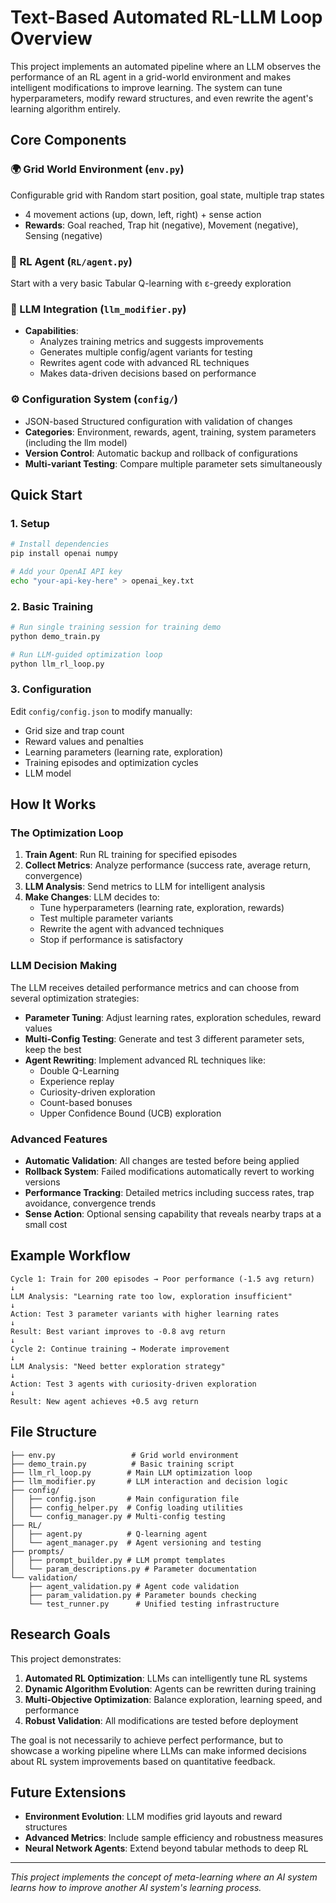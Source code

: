 # Text-Based Automated RL-LLM Loop Overview

This project implements an automated pipeline where an LLM observes the performance of an RL agent in a grid-world environment and makes intelligent modifications to improve learning. The system can tune hyperparameters, modify reward structures, and even rewrite the agent's learning algorithm entirely.

## Core Components

### 🌍 Grid World Environment (`env.py`)

Configurable grid with Random start position, goal state, multiple trap states
- 4 movement actions (up, down, left, right) + sense action
- **Rewards**: Goal reached, Trap hit (negative), Movement (negative), Sensing (negative)

### 🤖 RL Agent (`RL/agent.py`)
Start with a very basic Tabular Q-learning with ε-greedy exploration

### 🧠 LLM Integration (`llm_modifier.py`)
- **Capabilities**:
  - Analyzes training metrics and suggests improvements
  - Generates multiple config/agent variants for testing
  - Rewrites agent code with advanced RL techniques
  - Makes data-driven decisions based on performance

### ⚙️ Configuration System (`config/`)
- JSON-based Structured configuration with validation of changes
- **Categories**: Environment, rewards, agent, training, system parameters (including the llm model)  
- **Version Control**: Automatic backup and rollback of configurations
- **Multi-variant Testing**: Compare multiple parameter sets simultaneously

## Quick Start

### 1. Setup
```bash
# Install dependencies
pip install openai numpy

# Add your OpenAI API key
echo "your-api-key-here" > openai_key.txt
```

### 2. Basic Training
```bash
# Run single training session for training demo
python demo_train.py

# Run LLM-guided optimization loop
python llm_rl_loop.py
```

### 3. Configuration
Edit `config/config.json` to modify manually:
- Grid size and trap count
- Reward values and penalties  
- Learning parameters (learning rate, exploration)
- Training episodes and optimization cycles
- LLM model

## How It Works

### The Optimization Loop

1. **Train Agent**: Run RL training for specified episodes
2. **Collect Metrics**: Analyze performance (success rate, average return, convergence)
3. **LLM Analysis**: Send metrics to LLM for intelligent analysis
4. **Make Changes**: LLM decides to:
   - Tune hyperparameters (learning rate, exploration, rewards)
   - Test multiple parameter variants
   - Rewrite the agent with advanced techniques
   - Stop if performance is satisfactory

### LLM Decision Making

The LLM receives detailed performance metrics and can choose from several optimization strategies:

- **Parameter Tuning**: Adjust learning rates, exploration schedules, reward values
- **Multi-Config Testing**: Generate and test 3 different parameter sets, keep the best
- **Agent Rewriting**: Implement advanced RL techniques like:
  - Double Q-Learning
  - Experience replay
  - Curiosity-driven exploration
  - Count-based bonuses
  - Upper Confidence Bound (UCB) exploration

### Advanced Features

- **Automatic Validation**: All changes are tested before being applied
- **Rollback System**: Failed modifications automatically revert to working versions
- **Performance Tracking**: Detailed metrics including success rates, trap avoidance, convergence trends
- **Sense Action**: Optional sensing capability that reveals nearby traps at a small cost

## Example Workflow

```
Cycle 1: Train for 200 episodes → Poor performance (-1.5 avg return)
↓
LLM Analysis: "Learning rate too low, exploration insufficient"
↓
Action: Test 3 parameter variants with higher learning rates
↓
Result: Best variant improves to -0.8 avg return
↓
Cycle 2: Continue training → Moderate improvement
↓
LLM Analysis: "Need better exploration strategy"
↓
Action: Test 3 agents with curiosity-driven exploration
↓
Result: New agent achieves +0.5 avg return
```

## File Structure

```
├── env.py                 # Grid world environment
├── demo_train.py          # Basic training script
├── llm_rl_loop.py        # Main LLM optimization loop
├── llm_modifier.py       # LLM interaction and decision logic
├── config/
│   ├── config.json       # Main configuration file
│   ├── config_helper.py  # Config loading utilities
│   └── config_manager.py # Multi-config testing
├── RL/
│   ├── agent.py          # Q-learning agent
│   └── agent_manager.py  # Agent versioning and testing
├── prompts/
│   ├── prompt_builder.py # LLM prompt templates
│   └── param_descriptions.py # Parameter documentation
└── validation/
    ├── agent_validation.py # Agent code validation
    ├── param_validation.py # Parameter bounds checking
    └── test_runner.py      # Unified testing infrastructure
```

## Research Goals

This project demonstrates:
1. **Automated RL Optimization**: LLMs can intelligently tune RL systems
2. **Dynamic Algorithm Evolution**: Agents can be rewritten during training
3. **Multi-Objective Optimization**: Balance exploration, learning speed, and performance
4. **Robust Validation**: All modifications are tested before deployment

The goal is not necessarily to achieve perfect performance, but to showcase a working pipeline where LLMs can make informed decisions about RL system improvements based on quantitative feedback.

## Future Extensions

- **Environment Evolution**: LLM modifies grid layouts and reward structures
- **Advanced Metrics**: Include sample efficiency and robustness measures
- **Neural Network Agents**: Extend beyond tabular methods to deep RL

---

*This project implements the concept of meta-learning where an AI system learns how to improve another AI system's learning process.*
